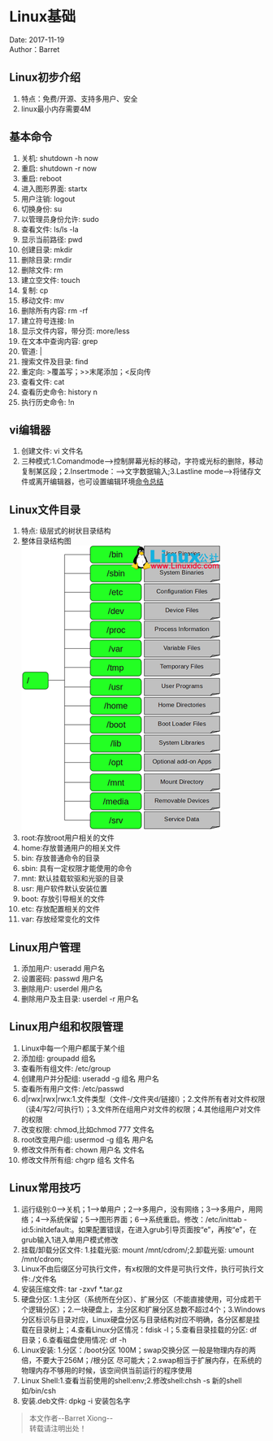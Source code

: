 # Linux基础
Date: 2017-11-19     
Author：Barret     

## Linux初步介绍                    
1. 特点：免费/开源、支持多用户、安全          
2. linux最小内存需要4M        

## 基本命令            
1. 关机: shutdown -h now         
2. 重启: shutdown -r now         
3. 重启: reboot                  
4. 进入图形界面: startx           
5. 用户注销: logout              
6. 切换身份: su                  
7. 以管理员身份允许: sudo        
8. 查看文件: ls/ls -la           
9. 显示当前路径: pwd             
10. 创建目录: mkdir             
11. 删除目录: rmdir             
12. 删除文件: rm                
13. 建立空文件: touch           
14. 复制: cp                    
15. 移动文件: mv                
16. 删除所有内容: rm -rf        
17. 建立符号连接: ln            
18. 显示文件内容，带分页: more/less     
19. 在文本中查询内容: grep              
20. 管道: |                            
21. 搜索文件及目录: find                
22. 重定向: >覆盖写；>>末尾添加；<反向传          
23. 查看文件: cat                 
24. 查看历史命令: history n              
25. 执行历史命令: !n

## vi编辑器                              
1. 创建文件: vi  文件名          
2. 三种模式:1.Comandmode-->控制屏幕光标的移动，字符或光标的删除，移动复制某区段；2.Insertmode：-->文字数据输入;3.Lastline mode-->将储存文件或离开编辑器，也可设置编辑环境[命令总结](https://www.cnblogs.com/jiayongji/p/5771444.html)                       

## Linux文件目录                    
1. 特点: 级层式的树状目录结构                   
2. 整体目录结构图                              
![](https://github.com/xiong-ang/Library/blob/master/Pic/FileSystem.png?raw=true)                      
3. root:存放root用户相关的文件               
4. home:存放普通用户的相关文件               
5. bin: 存放普通命令的目录                   
6. sbin: 具有一定权限才能使用的命令          
7. mnt: 默认挂载软驱和光驱的目录             
8. usr: 用户软件默认安装位置                 
9. boot: 存放引导相关的文件                  
10. etc: 存放配置相关的文件                  
11. var: 存放经常变化的文件                             

## Linux用户管理                     
1. 添加用户: useradd 用户名                  
2. 设置密码: passwd 用户名                   
3. 删除用户: userdel 用户名                  
4. 删除用户及主目录: userdel -r 用户名                        

## Linux用户组和权限管理                
1. Linux中每一个用户都属于某个组                    
2. 添加组: groupadd 组名                           
3. 查看所有组文件: /etc/group                      
4. 创建用户并分配组: useradd -g 组名 用户名         
5. 查看所有用户文件: /etc/passwd                   
6. d|rwx|rwx|rwx:1.文件类型（文件-/文件夹d/链接l）；2.文件所有者对文件权限（读4/写2/可执行1）；3.文件所在组用户对文件的权限；4.其他组用户对文件的权限                     
7. 改变权限: chmod,比如chmod 777 文件名          
8. root改变用户组: usermod -g 组名 用户名        
9. 修改文件所有者: chown 用户名 文件名           
10. 修改文件所有组: chgrp 组名 文件名                               

## Linux常用技巧                  
1. 运行级别:0-->关机；1-->单用户；2-->多用户，没有网络；3-->多用户，用网络；4-->系统保留；5-->图形界面；6-->系统重启。修改：/etc/inittab - id:5:initdefault:。如果配置错误，在进入grub引导页面按“e”，再按“e”，在grub输入1进入单用户模式修改                      
2. 挂载/卸载分区文件: 1.挂载光驱: mount /mnt/cdrom/;2.卸载光驱: umount /mnt/cdrom;            
3. Linux不由后缀区分可执行文件，有x权限的文件是可执行文件，执行可执行文件:./文件名               
4. 安装压缩文件: tar -zxvf *.tar.gz             
5. 硬盘分区: 1.主分区（系统所在分区）、扩展分区（不能直接使用，可分成若干个逻辑分区）；2.一块硬盘上，主分区和扩展分区总数不超过4个；3.Windows分区标识与目录对应，Linux硬盘分区与目录结构对应不明确，各分区都是挂载在目录树上；4.查看Linux分区情况：fdisk -l；5.查看目录挂载的分区: df 目录；6.查看磁盘使用情况: df -h                        
5. Linux安装: 1.分区：/boot分区 100M；swap交换分区 一般是物理内存的两倍，不要大于256M；/根分区 尽可能大；2.swap相当于扩展内存，在系统的物理内存不够用的时候，该空间供当前运行的程序使用                                
6. Linux Shell:1.查看当前使用的shell:env;2.修改shell:chsh -s 新的shell如/bin/csh           
7. 安装.deb文件: dpkg -i 安装包名字     

> 本文作者--Barret Xiong--    
> 转载请注明出处！
